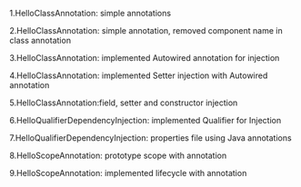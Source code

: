 <p>1.HelloClassAnnotation: simple annotations</p>
<p>2.HelloClassAnnotation: simple annotation, removed component name in class annotation</p>
<p>3.HelloClassAnnotation: implemented Autowired annotation for injection</p>
<p>4.HelloClassAnnotation: implemented Setter injection with Autowired annotation</p>
<p>5.HelloClassAnnotation:field, setter and constructor injection</p>
<p>6.HelloQualifierDependencyInjection: implemented Qualifier for Injection</p>
<p>7.HelloQualifierDependencyInjection: properties file using Java annotations</p>
<p>8.HelloScopeAnnotation: prototype scope with annotation</p>
<p>9.HelloScopeAnnotation: implemented lifecycle with annotation</p>

